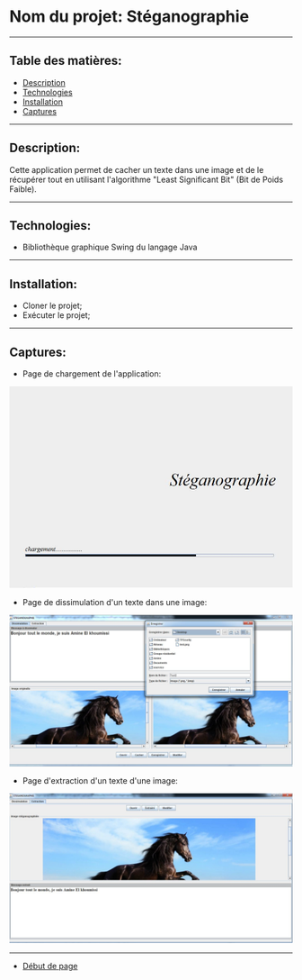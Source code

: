 # Nom du projet:        Stéganographie

---

## Table des matières:

- [Description](#description)
- [Technologies](#technologies)
- [Installation](#installation)
- [Captures](#captures)

---

## Description:

Cette application permet de cacher un texte dans une image et de le récupérer
 tout en utilisant l'algorithme "Least Significant Bit" (Bit de Poids Faible).
 
 ---
 
 ## Technologies:

- Bibliothèque graphique Swing du langage Java

---

## Installation:
- Cloner le projet;
- Exécuter le projet;

---

## Captures:

- Page de chargement de l'application:

<img src="SteganoTest/Captures/01.JPG" >

- Page de dissimulation d'un texte dans une image:

<img src="SteganoTest/Captures/02.JPG">

- Page d'extraction d'un texte d'une image:

<img src="SteganoTest/Captures/03.JPG" >

---

- [Début de page](#table-des-matières)




